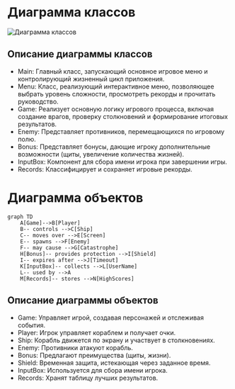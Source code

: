 # Диаграмма классов
![Диаграмма классов](http://www.plantuml.com/plantuml/proxy?cache=no&src=https://raw.githubusercontent.com/DoNik226/software_development/main/docs/class.iuml)

## Описание диаграммы классов
* Main: Главный класс, запускающий основное игровое меню и контролирующий жизненный цикл приложения.
* Menu: Класс, реализующий интерактивное меню, позволяющее выбрать уровень сложности, просмотреть рекорды и прочитать руководство.
* Game: Реализует основную логику игрового процесса, включая создание врагов, проверку столкновений и формирование итоговых результатов.
* Enemy: Представляет противников, перемещающихся по игровому полю.
* Bonus: Представляет бонусы, дающие игроку дополнительные возможности (щиты, увеличение количества жизней).
* InputBox: Компонент для сбора имени игрока при завершении игры.
* Records: Классифицирует и сохраняет игровые рекорды.

# Диаграмма объектов
```mermaid
graph TD
    A[Game]-->B[Player]
    B-- controls -->C[Ship]
    C-- moves over -->E[Screen]
    E-- spawns -->F[Enemy]
    F-- may cause -->G[Catastrophe]
    H[Bonus]-- provides protection -->I[Shield]
    I-- expires after -->J[Timeout]
    K[InputBox]-- collects -->L[UserName]
    L-- used by -->A
    M[Records]-- stores -->N[HighScores]
```
## Описание диаграммы объектов
* Game: Управляет игрой, создавая персонажей и отслеживая события.
* Player: Игрок управляет кораблем и получает очки.
* Ship: Корабль движется по экрану и участвует в столкновениях.
* Enemy: Противники атакуют корабль.
* Bonus: Предлагают преимущества (щиты, жизни).
* Shield: Временная защита, истекающая через заданное время.
* InputBox: Используется для сбора имени игрока.
* Records: Хранят таблицу лучших результатов.

